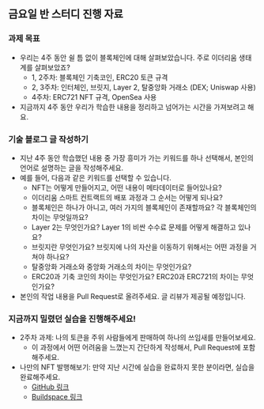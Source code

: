 ## 금요일 반 스터디 진행 자료

### 과제 목표

* 우리는 4주 동안 쉴 틈 없이 블록체인에 대해 살펴보았습니다. 주로 이더리움 생태계를 살펴보았죠?
  * 1, 2주차: 블록체인 기축코인, ERC20 토큰 규격
  * 2, 3주차: 인터체인, 브릿지, Layer 2, 탈중앙화 거래소 (DEX; Uniswap 사용)
  * 4주차: ERC721 NFT 규격, OpenSea 사용
* 지금까지 4주 동안 우리가 학습한 내용을 정리하고 넘어가는 시간을 가져보려고 해요.

### 기술 블로그 글 작성하기

* 지난 4주 동안 학습했던 내용 중 가장 흥미가 가는 키워드를 하나 선택해서, 본인의 언어로 설명하는 글을 작성해주세요.
* 예를 들어, 다음과 같은 키워드를 선택할 수 있습니다.
  * NFT는 어떻게 만들어지고, 어떤 내용이 메타데이터로 들어있나요?
  * 이더리움 스마트 컨트랙트의 배포 과정과 그 순서는 어떻게 되나요?
  * 블록체인은 하나가 아니고, 여러 가지의 블록체인이 존재할까요? 각 블록체인의 차이는 무엇일까요?
  * Layer 2는 무엇인가요? Layer 1의 비싼 수수료 문제를 어떻게 해결하고 있나요?
  * 브릿지란 무엇인가요? 브릿지에 나의 자산을 이동하기 위해서는 어떤 과정을 거쳐야 하나요?
  * 탈중앙화 거래소와 중앙화 거래소의 차이는 무엇인가요?
  * ERC20과 기축 코인의 차이는 무엇인가요? ERC20과 ERC721의 차이는 무엇인가요?
* 본인의 작업 내용을 Pull Request로 올려주세요. 글 리뷰가 제공될 예정입니다.

### 지금까지 밀렸던 실습을 진행해주세요!

* 2주차 과제: 나의 토큰을 주위 사람들에게 판매하여 하나의 쓰임새를 만들어보세요.
  * 이 과정에서 어떤 어려움을 느꼈는지 간단하게 작성해서, Pull Request에 포함해주세요.
* 나만의 NFT 발행해보기: 만약 지난 시간에 실습을 완료하지 못한 분이라면, 실습을 완료해주세요.
  * [GitHub 링크](https://github.com/Web3-Study-with-Sigrid-Jin/SOPT-web3-study/tree/main/week_4/NFTExample)
  * [Buildspace 링크](https://buildspace.so/p/mint-nft-collection)
